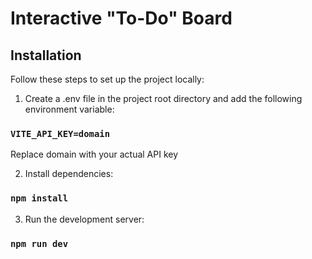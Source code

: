 # Interactive "To-Do" Board

## Installation

Follow these steps to set up the project locally:

1. Create a .env file in the project root directory and add the following environment variable:

### `VITE_API_KEY=domain`

Replace domain with your actual API key

2. Install dependencies:

### `npm install`

3. Run the development server:

### `npm run dev`
